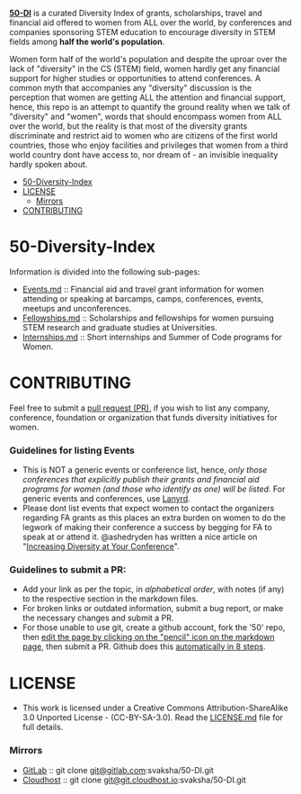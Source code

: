 **[50-DI](http://svaksha.github.io/50-DI)** is a curated Diversity Index of grants, scholarships, travel and financial aid offered to women from ALL over the world, by conferences and companies sponsoring STEM education to encourage diversity in STEM fields among __half the world's population__. 

Women form half of the world's population and despite the uproar over the lack of "diversity" in the CS (STEM) field, women hardly get any financial support for higher studies or opportunities to attend conferences. A common myth that accompanies any "diversity" discussion is the perception that women are getting ALL the attention and financial support, hence, this repo is an attempt to quantify the ground reality when we talk of "diversity" and "women", words that should encompass women from ALL over the world, but the reality is that most of the diversity grants discriminate and restrict aid to women who are citizens of the first world countries, those who enjoy facilities and privileges that women from a third world country dont have access to, nor dream of - an invisible inequality hardly spoken about. 


- [50-Diversity-Index](#50-diversity-index)
- [LICENSE](#license)
   - [Mirrors](#mirrors)
- [CONTRIBUTING](#contributing)


# 50-Diversity-Index
Information is divided into the following sub-pages:

- [Events.md](https://github.com/svaksha/50/blob/master/Events.md) :: Financial aid and travel grant information for women attending or speaking at barcamps, camps, conferences, events, meetups and unconferences.
- [Fellowships.md](https://github.com/svaksha/50/blob/master/Fellowships.md) :: Scholarships and fellowships for women pursuing STEM research and graduate studies at Universities. 
- [Internships.md](https://github.com/svaksha/50/blob/master/Internships.md) :: Short internships and Summer of Code programs for Women.



# CONTRIBUTING
Feel free to submit a [pull request (PR)](https://github.com/svaksha/50-DI/pulls), if you wish to list any company, conference, foundation or organization that funds diversity initiatives for women.

### Guidelines for listing Events
- This is NOT a generic events or conference list, hence, *only those conferences that explicitly publish their grants and financial aid programs for women (and those who identify as one) will be listed*. For generic events and conferences, use [Lanyrd](http://lanyrd.com/).
- Please dont list events that expect women to contact the organizers regarding FA grants as this places an extra burden on women to do the
legwork of making their conference a success by begging for FA to speak at or attend it. @ashedryden has written a nice article on "[Increasing Diversity at Your Conference](http://www.ashedryden.com/blog/increasing-diversity-at-your-conference)". 


### Guidelines to submit a PR:
- Add your link as per the topic, in _alphabetical order_, with notes (if any) to the respective section in the markdown files.
- For broken links or outdated information, submit a bug report, or make the necessary changes and submit a PR.
- For those unable to use git, create a github account, fork the '50' repo, then [edit the page by clicking on the "pencil" icon on the markdown page](https://help.github.com/articles/editing-files-in-your-repository), then submit a PR. Github does this [automatically in 8 steps](https://help.github.com/articles/editing-files-in-another-user-s-repository).


# LICENSE 
- This work is licensed under a Creative Commons Attribution-ShareAlike 3.0 Unported License - (CC-BY-SA-3.0). Read the [LICENSE.md](https://github.com/svaksha/50-DI/blob/master/LICENSE.md) file for full details.

### Mirrors
- [GitLab](https://gitlab.com/svaksha/50-DI) :: git clone git@gitlab.com:svaksha/50-DI.git 
- [Cloudhost](https://git.cloudhost.io/svaksha/50-DI) :: git clone git@git.cloudhost.io:svaksha/50-DI.git


